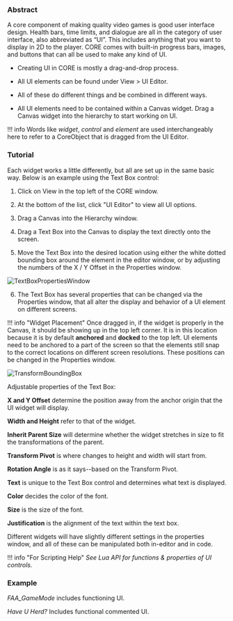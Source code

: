### Abstract

A core component of making quality video games is good user interface design. Health bars, time limits, and dialogue are all in the category of user interface, also abbreviated as “UI”. This includes anything that you want to display in 2D to the player. CORE comes with built-in progress bars, images, and buttons that can all be used to make any kind of UI.


- Creating UI in CORE is mostly a drag-and-drop process.

- All UI elements can be found under View > UI Editor.

- All of these do different things and be combined in different ways. 

- All UI elements need to be contained within a Canvas widget. Drag a Canvas widget into the hierarchy to start working on UI.

!!! info
    Words like *widget*, *control* and *element* are used interchangeably here to refer to a CoreObject that is dragged from the UI Editor.

### Tutorial


Each widget works a little differently, but all are set up in the same basic way. 
Below is an example using the Text Box control:


1. Click on View in the top left of the CORE window. 

2. At the bottom of the list, click "UI Editor" to view all UI options.

3. Drag a Canvas into the Hierarchy window.

4. Drag a Text Box into the Canvas to display the text directly onto the screen.

5. Move the Text Box into the desired location using either the white dotted bounding box around the element in the editor window, or by adjusting the numbers of the X / Y Offset in the Properties window.

![TextBoxPropertiesWindow](/img/EditorManual/UI/WidgetExampole.PNG)

6. The Text Box has several properties that can be changed via the Properties window, that all alter the display and behavior of a UI element on different screens.


!!! info "Widget Placement"
    Once dragged in, if the widget is properly in the Canvas, it should be showing up in the top left corner. 
    It is in this location because it is by default **anchored** and **docked** to the top left. UI elements need to be anchored to a part of the screen so that the elements still snap to the correct locations on different screen resolutions. These positions can be changed in the Properties window.


![TransformBoundingBox](/img/EditorManual/UI/TextBoxUiElement.PNG)

Adjustable properties of the Text Box: 


**X and Y Offset** determine the position away from the anchor origin that the UI widget will display. 

**Width and Height** refer to that of the widget.

**Inherit Parent Size** will determine whether the widget stretches in size to fit the transformations of the parent.

**Transform Pivot** is where changes to height and width will start from.

**Rotation Angle** is as it says--based on the Transform Pivot.

**Text** is unique to the Text Box control and determines what text is displayed.

**Color** decides the color of the font.

**Size** is the size of the font.

**Justification** is the alignment of the text within the text box.


Different widgets will have slightly different settings in the properties window, and all of these can be manipulated both in-editor and in code.

!!! info "For Scripting Help"
    *See Lua API for functions & properties of UI controls.*


### Example

*FAA_GameMode* includes functioning UI. 

*Have U Herd?* Includes functional commented UI.
